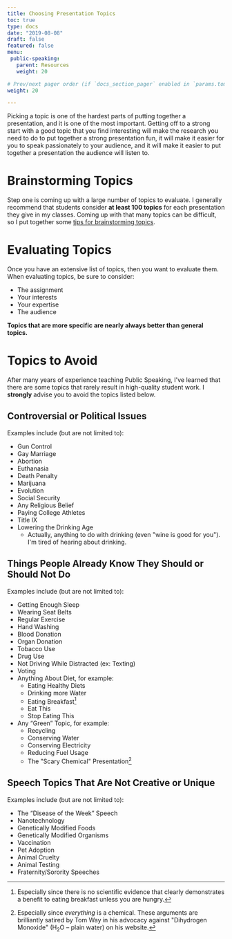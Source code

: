 ```yaml
---
title: Choosing Presentation Topics
toc: true
type: docs
date: "2019-08-08"
draft: false
featured: false
menu:
 public-speaking:
   parent: Resources
   weight: 20

# Prev/next pager order (if `docs_section_pager` enabled in `params.toml`)
weight: 20

---
```


Picking a topic is one of the hardest parts of putting together a presentation, and it is one of the most important.
Getting off to a strong start with a good topic that you find interesting will make the research you need to do to put together a strong presentation fun, it will make it easier for you to speak passionately to your audience, and it will make it easier to put together a presentation the audience will listen to.

Brainstorming Topics
====================

Step one is coming up with a large number of topics to evaluate.
I generally recommend that students consider **at least 100 topics** for each presentation they give in my classes.
Coming up with that many topics can be difficult, so I put together some [tips for brainstorming topics][].

Evaluating Topics
=================

Once you have an extensive list of topics, then you want to evaluate them.
When evaluating topics, be sure to consider:

* The assignment
* Your interests
* Your expertise
* The audience

**Topics that are more specific are nearly always better than general topics.** 

Topics to Avoid
===============

After many years of experience teaching Public Speaking, I've learned that there are some topics that rarely result in high-quality student work.
I **strongly** advise you to avoid the topics listed below.

Controversial or Political Issues 
---------------------------------

Examples include (but are not limited to):

- Gun Control
- Gay Marriage
- Abortion
- Euthanasia
- Death Penalty
- Marijuana
- Evolution
- Social Security
- Any Religious Belief
- Paying College Athletes
- Title IX
- Lowering the Drinking Age
  - Actually, anything to do with drinking (even "wine is good for you"). I'm tired of hearing about drinking.

Things People Already Know They Should or Should Not Do
-------------------------------------------------------

Examples include (but are not limited to):

- Getting Enough Sleep
- Wearing Seat Belts
- Regular Exercise
- Hand Washing
- Blood Donation
- Organ Donation
- Tobacco Use
- Drug Use
- Not Driving While Distracted (ex: Texting)
- Voting
- Anything About Diet, for example:
  - Eating Healthy Diets
  - Drinking more Water
  - Eating Breakfast[^nyt-breakfast-takedown-2016]
  - Eat This
  - Stop Eating This
- Any “Green” Topic, for example:
  - Recycling
  - Conserving Water
  - Conserving Electricity
  - Reducing Fuel Usage
  - The "Scary Chemical" Presentation[^way-dhmo]

Speech Topics That Are Not Creative or Unique
---------------------------------------------

Examples include (but are not limited to):

- The “Disease of the Week” Speech
- Nanotechnology
- Genetically Modified Foods
- Genetically Modified Organisms
- Vaccination
- Pet Adoption
- Animal Cruelty
- Animal Testing
- Fraternity/Sorority Speeches

[tips for brainstorming topics]: /post/brainstorming-topics-for-presentations/

<!-- End Notes -->

[^nyt-breakfast-takedown-2016]: Especially since there is no scientific evidence that clearly demonstrates a benefit to eating breakfast unless you are hungry.[^carroll-2016]
[^carroll-2016]: Carroll, A. E. (2016, May 23). Sorry, there's nothing magical about breakfast. *The New York Times.* Retrieved from https://www.nytimes.com/2016/05/24/upshot/sorry-theres-nothing-magical-about-breakfast.html
[^way-dhmo]: Especially since *everything* is a chemical.[^acs-2017] These arguments are brilliantly satired by Tom Way in his advocacy against "Dihydrogen Monoxide" (H<sub>2</sub>O – plain water) on his website.[^dhmo-website]
[^dhmo-website]: Way, T. (n.d.). *Facts About Dihydrogen Monoxide* [Satire]. Retrieved October 2, 2017, from http://www.dhmo.org/facts.html
[^acs-2017]: American Chemistry Society. (2017). *Chemistry Is Everywhere.* Retrieved October 2, 2017, from https://www.acs.org/content/acs/en/education/whatischemistry/everywhere.html

<!-- Previous Versions:

   v#   | Date       | Modifications
  ------|------------|:--------------
  v0.05 | 2020-03-05 | Minor formatting changes
  v0.04 | 2019-08-08 | Changes for Hugo compatibility
  v0.03 | 2017-10-11 | Clarified tobacco and drug use
  v0.02 | 2017-10-02 | Added in the "scary chemical" speech.
  v0.01 | 2017-04-11 | Sources for breakfast
  v0.00 | 2017-03-06 | Initial version

-->


